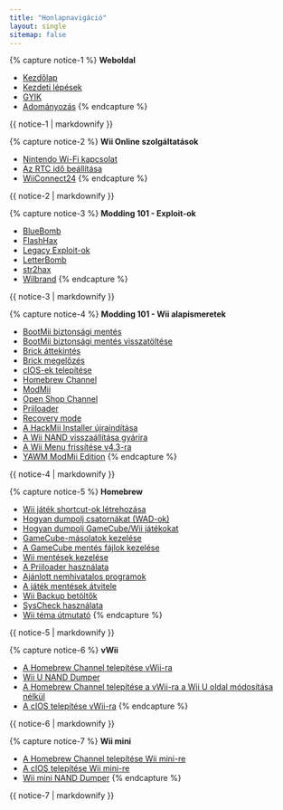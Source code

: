 ```yaml
---
title: "Honlapnavigáció"
layout: single
sitemap: false
---
```


{% capture notice-1 %}
**Weboldal**
+ [Kezdőlap](/)
+ [Kezdeti lépések](get-started)
+ [GYIK](faq)
+ [Adományozás](donations)
{% endcapture %}
<div class="notice--info">{{ notice-1 | markdownify }}</div>

{% capture notice-2 %}
**Wii Online szolgáltatások**
+ [Nintendo Wi-Fi kapcsolat](wiimmfi)
+ [Az RTC idő beállítása](wiiconnect24#updating-rtc-clock)
+ [WiiConnect24](wiiconnect24)
{% endcapture %}
<div class="notice--primary">{{ notice-2 | markdownify }}</div>

{% capture notice-3 %}
**Modding 101 - Exploit-ok**
+ [BlueBomb](bluebomb)
+ [FlashHax](flashhax)
+ [Legacy Exploit-ok](legacy-exploits)
+ [LetterBomb](letterbomb)
+ [str2hax](str2hax)
+ [Wilbrand](wilbrand)
{% endcapture %}
<div class="notice--primary">{{ notice-3 | markdownify }}</div>

{% capture notice-4 %}
**Modding 101 - Wii alapismeretek**
+ [BootMii biztonsági mentés](bootmii)
+ [BootMii biztonsági mentés visszatöltése](bootmiirecover)
+ [Brick áttekintés](bricks)
+ [Brick megelőzés](bricks#brick-prevention)
+ [cIOS-ek telepítése](cios)
+ [Homebrew Channel](hbc)
+ [ModMii](modmii)
+ [Open Shop Channel](osc)
+ [Priiloader](priiloader)
+ [Recovery mode](recovery-mode)
+ [A HackMii Installer újraindítása](hackmii)
+ [A Wii NAND visszaállítása gyárira](wii-factory-reset)
+ [A Wii Menu frissítése v4.3-ra](update)
+ [YAWM ModMii Edition](yawmme)
{% endcapture %}
<div class="notice--primary">{{ notice-4 | markdownify }}</div>

{% capture notice-5 %}
**Homebrew**
+ [Wii játék shortcut-ok létrehozása](wiigsc)
+ [Hogyan dumpolj csatornákat (WAD-ok)](dump-wads)
+ [Hogyan dumpolj GameCube/Wii játékokat](dump-games)
+ [GameCube-másolatok kezelése](gc-backups)
+ [A GameCube mentés fájlok kezelése](gcsaves)
+ [Wii mentések kezelése](wii-backups)
+ [A Priiloader használata](priiloader-usage)
+ [Ajánlott nemhivatalos programok](recommended-homebrew)
+ [A játék mentések átvitele](transfer-saves)
+ [Wii Backup betöltők](wii-loaders)
+ [SysCheck használata](syscheck)
+ [Wii téma útmutató](themes)
{% endcapture %}
<div class="notice--primary">{{ notice-5 | markdownify }}</div>

{% capture notice-6 %}
**vWii**
+ [A Homebrew Channel telepítése vWii-ra](vwii-homebrew-channel)
+ [Wii U NAND Dumper](wiiu-nand-dumper)
+ [A Homebrew Channel telepítése a vWii-ra a Wii U oldal módosítása nélkül](vwii-homebrew-channel-no-wiiu-mods)
+ [A cIOS telepítése vWii-ra](cios-vwii)
{% endcapture %}
<div class="notice--primary">{{ notice-6 | markdownify }}</div>

{% capture notice-7 %}
**Wii mini**
+ [A Homebrew Channel telepítése Wii mini-re](hbc-mini)
+ [A cIOS telepítése Wii mini-re](cios-mini)
+ [Wii mini NAND Dumper](wnd-mini)
{% endcapture %}
<div class="notice--primary">{{ notice-7 | markdownify }}</div>
